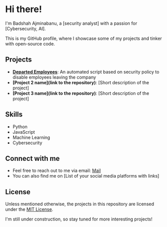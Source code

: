 # Hi there! 

I'm Badshah Ajminabanu, a [security analyst] with a passion for [Cybersecurity, AI].

This is my GitHub profile, where I showcase some of my projects and tinker with open-source code.

##  Projects

* **[Departed Employees](https://github.com/BadshahA1/DepartingEmployees)**: An automated script based on security policy to disable employees leaving the company
* **[Project 2 name](link to the repository)**: [Short description of the project]
* **[Project 3 name](link to the repository)**: [Short description of the project]

##  Skills

* Python
* JavaScript
* Machine Learning
* Cybersecurity

##  Connect with me

* Feel free to reach out to me via email: [Mail](badshahajminabanu@outlook.com)
* You can also find me on [List of your social media platforms with links]

##  License

Unless mentioned otherwise, the projects in this repository are licensed under the [MIT License](https://opensource.org/licenses/MIT).

I'm still under construction, so stay tuned for more interesting projects! 
